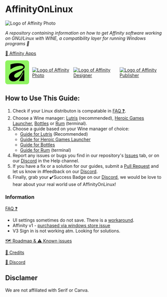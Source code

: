 # AffinityOnLinux 
<img src="./Assets/NewLogos/AffinityOnLinux-TightCrop.png" width="100" alt="Logo of Affinity Photo">

_A repository containing information on how to get Affinity software working on GNU/Linux with WINE, a compatibility layer for running Windows programs 🐧_

[📢 Affinity Apps](https://affinity.serif.com)

<div style="display: flex; gap: 10px; align-items: center;">
  <a href="https://www.affinity.studio/">
    <img src="./Assets/Icons/Affinity-V3.svg" width="100" alt="Logo of Affinity Photo">
  </a>
  <a href="https://store.serif.com/en-us/update/windows/photo/2/">
    <img src="./Assets/Icons/Photo.svg" width="100" alt="Logo of Affinity Photo">
  </a>
  <a href="https://store.serif.com/en-us/update/windows/designer/2/">
    <img src="./Assets/Icons/Designer.svg" width="100" alt="Logo of Affinity Designer">
  </a>
  <a href="https://store.serif.com/en-us/update/windows/publisher/2/">
    <img src="./Assets/Icons/Publisher.svg" width="100" alt="Logo of Affinity Publisher">
  </a>
</div>

## How to Use This Guide:

1. Check if your Linux distributon is compatable in [FAQ ❓](/FAQ.md#tested-methods).
2. Choose a Wine manager: [Lutris](https://lutris.net/) (recommended), [Heroic Games Launcher](https://heroicgameslauncher.com/), [Bottles](https://usebottles.com/) or [Rum](https://gitlab.com/xkero/rum) (terminal).
3. Choose a guide based on your Wine manager of choice: 
    - [Guide for Lutris](./Guides/Lutris/Guide.md) (Recommended)
    - [Guide for Heroic Games Launcher](./Guides/Heroic/Guide.md)
    - [Guide for Bottles](./Guides/Bottles/Guide.md)
    - [Guide for Rum](./Guides/Rum/Guide.md) (terminal)
4. Report any issues or bugs you find in our repository's [Issues](https://github.com/seapear/AffinityOnLinux/issues) tab, or on our [Discord](https://discord.gg/t5V9ecpJWZ) in the Help channel.
5. If you have a fix or a solution for our guides, submit a [Pull Request](https://github.com/seapear/AffinityOnLinux/pulls) and let us know in #feedback on our [Discord](https://discord.gg/t5V9ecpJWZ).
6. Finally, grab your ✔️Success Badge on our [Discord](https://discord.gg/t5V9ecpJWZ), we would be love to hear about your real world use of AffinityOnLinux!

### Information

[FAQ ❓](/FAQ.md)
  - UI settings sometimes do not save. There is a [workaround](Guides/Settings.md).
  - Affinity v1 - [purchased via windows store issue](https://github.com/seapear/AffinityOnLinux/blob/main/FAQ.md#which-affinity-versions-are-supported)
  - V3 Sign in is not working atm. Looking for solutions.

[🗺️ Roadmap & ⚠️ Known issues](/Roadmap.md)

[📜 Credits](/Credits.md)

[💬 Discord](https://join.affinityonlinux.com)

## Disclamer

We are not affiliated with Serif or Canva.
